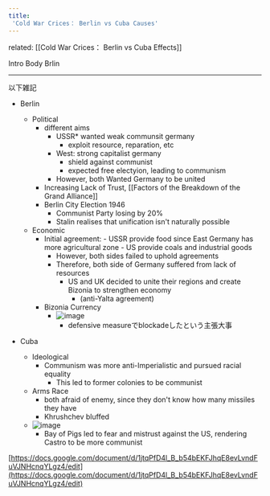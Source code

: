 ```yaml
---
title:
 'Cold War Crices： Berlin vs Cuba Causes'
---
```


related: [[Cold War Crices： Berlin vs Cuba Effects]]


Intro
Body
Brlin

---
以下雑記
- Berlin
    - Political
        - different aims
            - USSR* wanted weak communsit germany
                - exploit resource, reparation, etc
            - West: strong capitalist germany
                - shield against communist
                - expected free electyion, leading to communism
            - However, both Wanted Germany to be united
        - Increasing Lack of Trust, [[Factors of the Breakdown of the Grand Alliance]]
        - Berlin City Election 1946
            - Communist Party losing by 20%
            - Stalin realises that unification isn't naturally possible
    - Economic
        - Initial agreement:
                - USSR provide food since East Germany has more agricultural zone
                - US provide coals and industrial goods
            - However, both sides failed to uphold agreements
            - Therefore, both side of Germany suffered from lack of resources
                - US and UK decided to unite their regions and create Bizonia to strengthen economy
                    - (anti-Yalta agreement)
        - Bizonia Currency
            - ![image](https://gyazo.com/b4441a4af07c77310d6e41bfa8ccf060/thumb/1000)
                - defensive measureでblockadeしたという主張大事

- Cuba
    - Ideological
        - Communism was more anti-Imperialistic and pursued racial equality
            - This led to former colonies to be communist
    - Arms Race
        - both afraid of enemy, since they don't know how many missiles they have
        - Khrushchev bluffed
    - ![image](https://gyazo.com/94d7dad1330f9a68315bd281e0844a12/thumb/1000)
        - Bay of Pigs led to fear and mistrust against the US, rendering Castro to be more communist

[https://docs.google.com/document/d/1jtqPfD4l_B_b54bEKFJhqE8evLvndFuVJNHcnqYLgz4/edit](https://docs.google.com/document/d/1jtqPfD4l_B_b54bEKFJhqE8evLvndFuVJNHcnqYLgz4/edit)

